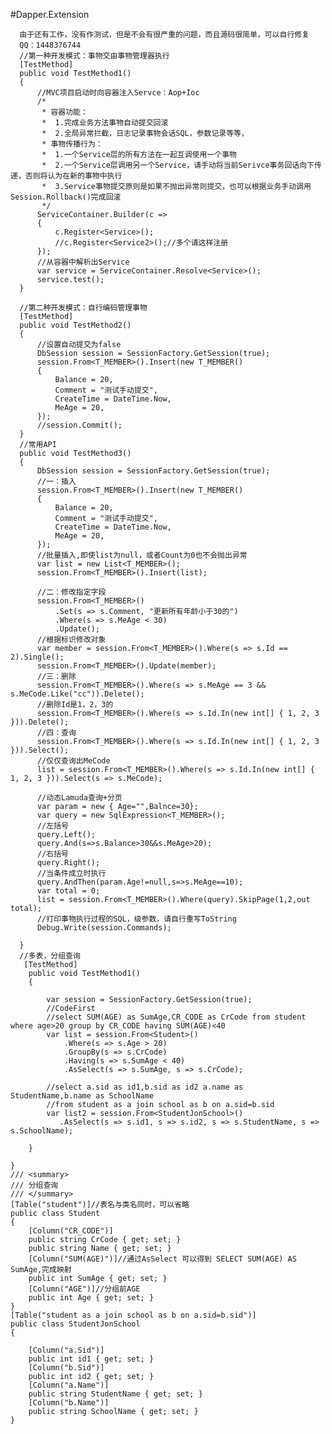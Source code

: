  #Dapper.Extension

      由于还有工作，没有作测试，但是不会有很严重的问题，而且源码很简单，可以自行修复
      QQ：1448376744
      //第一种开发模式：事物交由事物管理器执行
      [TestMethod]
      public void TestMethod1()
      {
          //MVC项目启动时向容器注入Servce：Aop+Ioc
          /*
           * 容器功能：
           *  1.完成业务方法事物自动提交回滚
           *  2.全局异常拦截，日志记录事物会话SQL，参数记录等等，
           * 事物传播行为：
           *  1.一个Service层的所有方法在一起互调使用一个事物
           *  2.一个Service层调用另一个Service，请手动将当前Serivce事务回话向下传递，否则将认为在新的事物中执行 
           *  3.Service事物提交原则是如果不抛出异常则提交，也可以根据业务手动调用Session.Rollback()完成回滚
           */
          ServiceContainer.Builder(c =>
          {
              c.Register<Service>();
              //c.Register<Service2>();//多个请这样注册
          });
          //从容器中解析出Service
          var service = ServiceContainer.Resolve<Service>();
          service.test();
      }
      
      //第二种开发模式：自行编码管理事物
      [TestMethod]
      public void TestMethod2()
      {
          //设置自动提交为false
          DbSession session = SessionFactory.GetSession(true);
          session.From<T_MEMBER>().Insert(new T_MEMBER()
          {
              Balance = 20,
              Comment = "测试手动提交",
              CreateTime = DateTime.Now,
              MeAge = 20,
          });
          //session.Commit();
      }
      //常用API
      public void TestMethod3()
      {
          DbSession session = SessionFactory.GetSession(true);
          //一：插入
          session.From<T_MEMBER>().Insert(new T_MEMBER()
          {
              Balance = 20,
              Comment = "测试手动提交",
              CreateTime = DateTime.Now,
              MeAge = 20,
          });
          //批量插入,即使list为null，或者Count为0也不会抛出异常
          var list = new List<T_MEMBER>();
          session.From<T_MEMBER>().Insert(list);

          //二：修改指定字段
          session.From<T_MEMBER>()
              .Set(s => s.Comment, "更新所有年龄小于30的")
              .Where(s => s.MeAge < 30)
              .Update();
          //根据标识修改对象
          var member = session.From<T_MEMBER>().Where(s => s.Id == 2).Single();
          session.From<T_MEMBER>().Update(member);
          //三：删除
          session.From<T_MEMBER>().Where(s => s.MeAge == 3 && s.MeCode.Like("cc")).Delete();
          //删除Id是1，2，3的
          session.From<T_MEMBER>().Where(s => s.Id.In(new int[] { 1, 2, 3 })).Delete();
          //四：查询
          session.From<T_MEMBER>().Where(s => s.Id.In(new int[] { 1, 2, 3 })).Select();
          //仅仅查询出MeCode
          list = session.From<T_MEMBER>().Where(s => s.Id.In(new int[] { 1, 2, 3 })).Select(s => s.MeCode);

          //动态Lamuda查询+分页
          var param = new { Age="",Balnce=30};
          var query = new SqlExpression<T_MEMBER>();
          //左括号
          query.Left();
          query.And(s=>s.Balance>30&&s.MeAge>20);
          //右括号
          query.Right();
          //当条件成立时执行
          query.AndThen(param.Age!=null,s=>s.MeAge==10);
          var total = 0;
          list = session.From<T_MEMBER>().Where(query).SkipPage(1,2,out total);
          //打印事物执行过程的SQL，级参数，请自行重写ToString
          Debug.Write(session.Commands);

      }
      //多表，分组查询
       [TestMethod]
        public void TestMethod1()
        {

            var session = SessionFactory.GetSession(true);
            //CodeFirst
            //select SUM(AGE) as SumAge,CR_CODE as CrCode from student where age>20 group by CR_CODE having SUM(AGE)<40
            var list = session.From<Student>()
                .Where(s => s.Age > 20)
                .GroupBy(s => s.CrCode)
                .Having(s => s.SumAge < 40)
                .AsSelect(s => s.SumAge, s => s.CrCode);

            //select a.sid as id1,b.sid as id2 a.name as StudentName,b.name as SchoolName 
            //from student as a join school as b on a.sid=b.sid
            var list2 = session.From<StudentJonSchool>()
               .AsSelect(s => s.id1, s => s.id2, s => s.StudentName, s => s.SchoolName);

        }

    }
    /// <summary>
    /// 分组查询
    /// </summary>
    [Table("student")]//表名与类名同时，可以省略
    public class Student
    {
        [Column("CR_CODE")]
        public string CrCode { get; set; }
        public string Name { get; set; }
        [Column("SUM(AGE)")]//通过AsSelect 可以得到 SELECT SUM(AGE) AS SumAge,完成映射
        public int SumAge { get; set; }
        [Column("AGE")]//分组前AGE
        public int Age { get; set; }
    }
    [Table("student as a join school as b on a.sid=b.sid")]
    public class StudentJonSchool
    {

        [Column("a.Sid")]
        public int id1 { get; set; }
        [Column("b.Sid")]
        public int id2 { get; set; }
        [Column("a.Name")]
        public string StudentName { get; set; }
        [Column("b.Name")]
        public string SchoolName { get; set; }
    }
